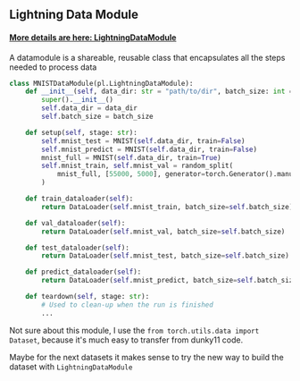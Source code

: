 ## Lightning Data Module

#### [More details are here: LightningDataModule](https://lightning.ai/docs/pytorch/stable/data/datamodule.html)

A datamodule is a shareable, reusable class that encapsulates all the steps needed to process data

```python
class MNISTDataModule(pl.LightningDataModule):
    def __init__(self, data_dir: str = "path/to/dir", batch_size: int = 32):
        super().__init__()
        self.data_dir = data_dir
        self.batch_size = batch_size

    def setup(self, stage: str):
        self.mnist_test = MNIST(self.data_dir, train=False)
        self.mnist_predict = MNIST(self.data_dir, train=False)
        mnist_full = MNIST(self.data_dir, train=True)
        self.mnist_train, self.mnist_val = random_split(
            mnist_full, [55000, 5000], generator=torch.Generator().manual_seed(42)
        )

    def train_dataloader(self):
        return DataLoader(self.mnist_train, batch_size=self.batch_size)

    def val_dataloader(self):
        return DataLoader(self.mnist_val, batch_size=self.batch_size)

    def test_dataloader(self):
        return DataLoader(self.mnist_test, batch_size=self.batch_size)

    def predict_dataloader(self):
        return DataLoader(self.mnist_predict, batch_size=self.batch_size)

    def teardown(self, stage: str):
        # Used to clean-up when the run is finished
        ...
```

Not sure about this module, I use the `from torch.utils.data import Dataset`, because it's much easy to transfer from dunky11 code.

Maybe for the next datasets it makes sense to try the new way to build the dataset with `LightningDataModule`

